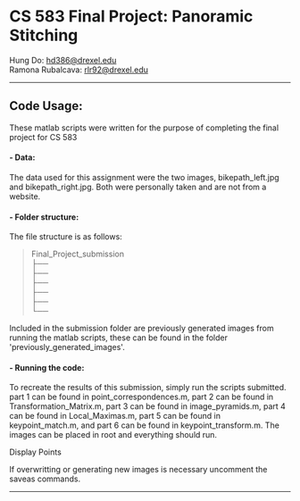 # CS 583 Final Project: Panoramic Stitching

Hung Do: <hd386@drexel.edu> <br>
Ramona Rubalcava: <rlr92@drexel.edu>

---
## Code Usage:

These matlab scripts were written for the purpose of completing the final project for CS 583

#### - Data:

The data used for this assignment were the two images, bikepath_left.jpg and bikepath_right.jpg. Both were personally taken and are not from a website.

#### - Folder structure:

The file structure is as follows:

> Final_Project_submission <br>
> ├── <br>
> ├── <br>
> ├── <br>
> ├── <br>
> ├── <br>
> └── <br>

Included in the submission folder are previously generated images from running the matlab scripts, these can be found in the folder 'previously_generated_images'. 

#### - Running the code:

To recreate the results of this submission, simply run the scripts submitted. part 1 can be found in point_correspondences.m, part 2 can be found in Transformation_Matrix.m, part 3 can be found in image_pyramids.m, part 4 can be found in Local_Maximas.m, part 5 can be found in keypoint_match.m, and part 6 can be found in keypoint_transform.m. The images can be placed in root and everything should run.

Display Points

If overwritting or generating new images is necessary uncomment the saveas commands. 

---
